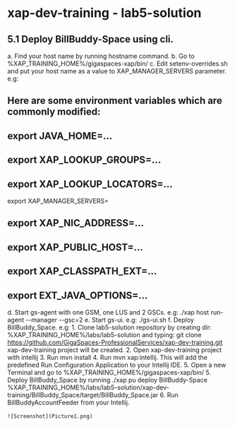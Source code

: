 # xap-dev-training - lab5-solution


## 5.1	Deploy BillBuddy-Space using cli.


a. Find your host name by running hostname command.
b. Go to %XAP_TRAINING_HOME%/gigaspaces-xap/bin/
c. Edit setenv-overrides.sh and put your host name as a value to XAP_MANAGER_SERVERS parameter. e.g:

## Here are some environment variables which are commonly modified:
## export JAVA_HOME=...
## export XAP_LOOKUP_GROUPS=...
## export XAP_LOOKUP_LOCATORS=...
export XAP_MANAGER_SERVERS=<your host name>
## export XAP_NIC_ADDRESS=...
## export XAP_PUBLIC_HOST=...
## export XAP_CLASSPATH_EXT=...
## export EXT_JAVA_OPTIONS=...

d. Start gs-agent with one GSM, one LUS and 2 GSCs. e.g:
./xap host run-agent --manager --gsc=2
e.	Start gs-ui. e.g: ./gs-ui.sh
f. Deploy BillBuddy_Space. e.g:
    1. Clone lab5-solution repository by creating dir: %XAP_TRAINING_HOME%/labs/lab5-solution and typing: git clone https://github.com/GigaSpaces-ProfessionalServices/xap-dev-training.git
        xap-dev-training project will be created.
    2. Open xap-dev-training project with intellij
    3. Run mvn install
    4. Run mvn xap:intellij. This will add the predefined Run Configuration Application to your Intellij IDE.
    5. Open a new Terminal and go to %XAP_TRAINING_HOME%/gigaspaces-xap/bin/
    5. Deploy BillBuddy_Space by running ./xap pu deploy BillBuddy-Space %XAP_TRAINING_HOME%/labs/lab5-solution/xap-dev-training/BillBuddy_Space/target/BillBuddy_Space.jar
    6. Run BillBuddyAccountFeeder from your Intellij.

    ![Screenshot](Picture1.png)